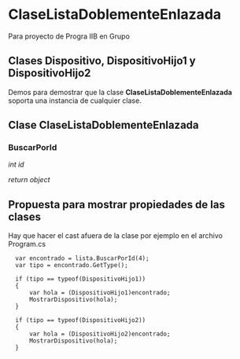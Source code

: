 # ClaseListaDoblementeEnlazada
Para proyecto de Progra IIB en Grupo

## Clases Dispositivo, DispositivoHijo1 y DispositivoHijo2

Demos para demostrar que la clase **ClaseListaDoblementeEnlazada** soporta una instancia de cualquier clase.


## Clase ClaseListaDoblementeEnlazada

### BuscarPorId
  *int id*
  
  *return object*


## Propuesta para mostrar propiedades de las clases

Hay que hacer el cast afuera de la clase por ejemplo en el archivo Program.cs

```
  var encontrado = lista.BuscarPorId(4);
  var tipo = encontrado.GetType();

  if (tipo == typeof(DispositivoHijo1))
  {
      var hola = (DispositivoHijo1)encontrado;
      MostrarDispositivo(hola);
  }

  if (tipo == typeof(DispositivoHijo2))
  {
      var hola = (DispositivoHijo2)encontrado;
      MostrarDispositivo(hola);
  }
```
